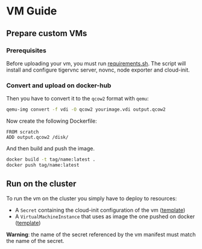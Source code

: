 # VM Guide

## Prepare custom VMs

### Prerequisites

Before uploading your vm, you must run [requirements.sh](scripts/requirements.sh). The script will install and configure tigervnc server, novnc, node exporter and cloud-init.

### Convert and upload on docker-hub

Then you have to convert it to the ```qcow2``` format with ```qemu```:

```sh
qemu-img convert -f vdi -O qcow2 yourimage.vdi output.qcow2
```

Now create the following Dockerfile:

```text
FROM scratch
ADD output.qcow2 /disk/
```

And then build and push the image.

```sh
docker build -t tag/name:latest .
docker push tag/name:latest
```

## Run on the cluster

To run the vm on the cluster you simply have to deploy to resources:

- A `Secret` containing the cloud-init configuration of the vm ([template](templates/cloudinit.yaml))
- A `VirtualMachineInstance` that uses as image the one pushed on docker ([template](templates/vm.yaml))

**Warning**: the name of the secret referenced by the vm manifest must match the name of the secret.
